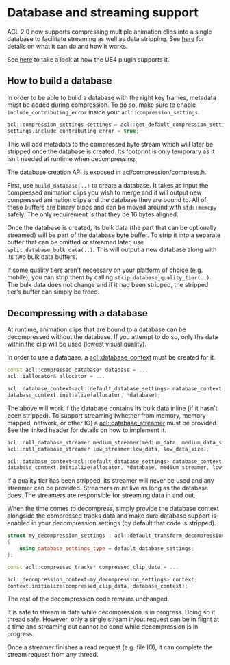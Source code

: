 # Database and streaming support

ACL 2.0 now supports compressing multiple animation clips into a single database to facilitate streaming as well as data stripping. See [here](https://nfrechette.github.io/2021/01/17/progressive_animation_streaming/) for details on what it can do and how it works.

See [here](https://github.com/nfrechette/acl-ue4-plugin) to take a look at how the UE4 plugin supports it.

## How to build a database

In order to be able to build a database with the right key frames, metadata must be added during compression. To do so, make sure to enable `include_contributing_error` inside your `acl::compression_settings`.

```c++
acl::compression_settings settings = acl::get_default_compression_settings();
settings.include_contributing_error = true;
```

This will add metadata to the compressed byte stream which will later be stripped once the database is created. Its footprint is only temporary as it isn't needed at runtime when decompressing.

The database creation API is exposed in [acl/compression/compress.h](../includes/acl/compression/compress.h).

First, use `build_database(..)` to create a database. It takes as input the compressed animation clips you wish to merge and it will output new compressed animation clips and the database they are bound to. All of these buffers are binary blobs and can be moved around with `std::memcpy` safely. The only requirement is that they be 16 bytes aligned.

Once the database is created, its bulk data (the part that can be optionally streamed) will be part of the database byte buffer. To strip it into a separate buffer that can be omitted or streamed later, use `split_database_bulk_data(..)`. This will output a new database along with its two bulk data buffers.

If some quality tiers aren't necessary on your platform of choice (e.g. mobile), you can strip them by calling `strip_database_quality_tier(..)`. The bulk data does not change and if it had been stripped, the stripped tier's buffer can simply be freed.

## Decompressing with a database

At runtime, animation clips that are bound to a database can be decompressed without the database. If you attempt to do so, only the data within the clip will be used (lowest visual quality).

In order to use a database, a [acl::database_context](../includes/decompression/database/database.h) must be created for it.

```c++
const acl::compressed_database* database = ...
acl::iallocator& allocator = ...

acl::database_context<acl::default_database_settings> database_context;
database_context.initialize(allocator, *database);
```

The above will work if the database contains its bulk data inline (if it hasn't been stripped). To support streaming (whether from memory, memory mapped, network, or other IO) a [acl::database_streamer](../includes/acl/decompression/database/database_streamer.h) must be provided. See the linked header for details on how to implement it.

```c++
acl::null_database_streamer medium_streamer(medium_data, medium_data_size);
acl::null_database_streamer low_streamer(low_data, low_data_size);

acl::database_context<acl::default_database_settings> database_context;
database_context.initialize(allocator, *database, medium_streamer, low_streamer);
```

If a quality tier has been stripped, its streamer will never be used and any streamer can be provided. Streamers must live as long as the database does. The streamers are responsible for streaming data in and out.

When the time comes to decompress, simply provide the database context alongside the compressed tracks data and make sure database support is enabled in your decompression settings (by default that code is stripped).

```c++
struct my_decompression_settings : acl::default_transform_decompression_settings
{
	using database_settings_type = default_database_settings;
};

const acl::compressed_tracks* compressed_clip_data = ...

acl::decompression_context<my_decompression_settings> context;
context.initialize(compressed_clip_data, database_context);
```

The rest of the decompression code remains unchanged.

It is safe to stream in data while decompression is in progress. Doing so it thread safe. However, only a single stream in/out request can be in flight at a time and streaming out cannot be done while decompression is in progress.

Once a streamer finishes a read request (e.g. file IO), it can complete the stream request from any thread.
